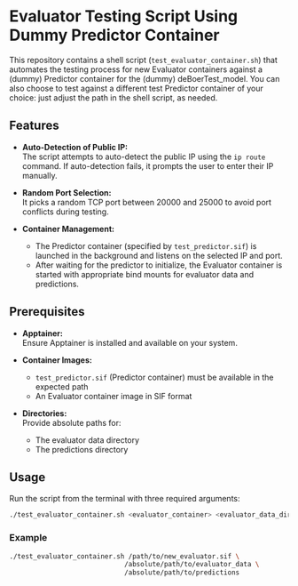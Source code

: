 # Evaluator Testing Script Using Dummy Predictor Container

This repository contains a shell script (`test_evaluator_container.sh`) that automates the testing process for new Evaluator containers against a (dummy) Predictor container for the (dummy) deBoerTest_model. You can also choose to test against a different test Predictor container of your choice: just adjust the path in the shell script, as needed.

## Features

- **Auto-Detection of Public IP:**  
  The script attempts to auto-detect the public IP using the `ip route` command. If auto-detection fails, it prompts the user to enter their IP manually.

- **Random Port Selection:**  
  It picks a random TCP port between 20000 and 25000 to avoid port conflicts during testing.

- **Container Management:**  
  - The Predictor container (specified by `test_predictor.sif`) is launched in the background and listens on the selected IP and port.
  - After waiting for the predictor to initialize, the Evaluator container is started with appropriate bind mounts for evaluator data and predictions.

## Prerequisites

- **Apptainer:**  
  Ensure Apptainer is installed and available on your system.

- **Container Images:**  
  - `test_predictor.sif` (Predictor container) must be available in the expected path
  - An Evaluator container image in SIF format

- **Directories:**  
  Provide absolute paths for:
  - The evaluator data directory
  - The predictions directory

## Usage

Run the script from the terminal with three required arguments:

```bash
./test_evaluator_container.sh <evaluator_container> <evaluator_data_dir> <predictions_dir>
```

### Example

```bash
./test_evaluator_container.sh /path/to/new_evaluator.sif \
                             /absolute/path/to/evaluator_data \
                             /absolute/path/to/predictions
```
